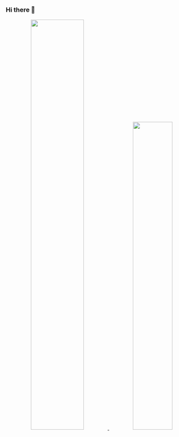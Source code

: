 ### Hi there 🖖

<p align="center">
<a href="https://github.com/exuanbo?tab=repositories&type=source">
<img width="52.5%" src="https://github-readme-stats.exuanbo.vercel.app/api?username=exuanbo&hide_title=true&show_icons=true&disable_animations=true">
</a>
<a href="https://github.com/exuanbo?tab=repositories&type=source">
<img width="45.5%" src="https://github-readme-stats.exuanbo.vercel.app/api/top-langs/?username=exuanbo&hide_title=true&layout=compact&hide=html,css&langs_count=6">
</a>
</p>
